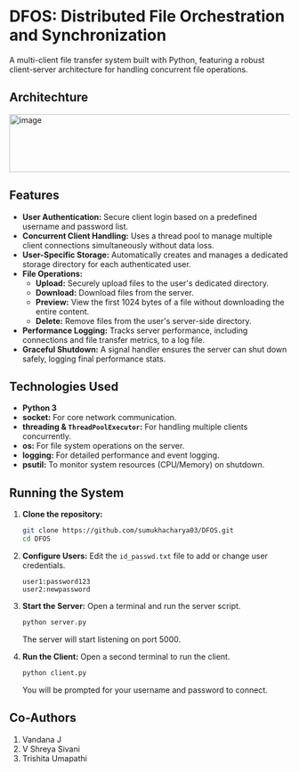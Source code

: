# DFOS: Distributed File Orchestration and Synchronization

A multi-client file transfer system built with Python, featuring a robust client-server architecture for handling concurrent file operations.

## Architechture

<img width="579" height="104" alt="image" src="https://github.com/user-attachments/assets/31d7bff5-edae-4666-8ca9-ed3adab31066" />


## Features

* **User Authentication:** Secure client login based on a predefined username and password list.
* **Concurrent Client Handling:** Uses a thread pool to manage multiple client connections simultaneously without data loss.
* **User-Specific Storage:** Automatically creates and manages a dedicated storage directory for each authenticated user.
* **File Operations:**
    * **Upload:** Securely upload files to the user's dedicated directory.
    * **Download:** Download files from the server.
    * **Preview:** View the first 1024 bytes of a file without downloading the entire content.
    * **Delete:** Remove files from the user's server-side directory.
* **Performance Logging:** Tracks server performance, including connections and file transfer metrics, to a log file.
* **Graceful Shutdown:** A signal handler ensures the server can shut down safely, logging final performance stats.

## Technologies Used

* **Python 3**
* **socket:** For core network communication.
* **threading & `ThreadPoolExecutor`:** For handling multiple clients concurrently.
* **os:** For file system operations on the server.
* **logging:** For detailed performance and event logging.
* **psutil:** To monitor system resources (CPU/Memory) on shutdown.

## Running the System

1.  **Clone the repository:**
    ```bash
    git clone https://github.com/sumukhacharya03/DFOS.git
    cd DFOS
    ```

2.  **Configure Users:**
    Edit the `id_passwd.txt` file to add or change user credentials.
    ```
    user1:password123
    user2:newpassword
    ```

3.  **Start the Server:**
    Open a terminal and run the server script.
    ```bash
    python server.py
    ```
    The server will start listening on port 5000.

4.  **Run the Client:**
    Open a second terminal to run the client.
    ```bash
    python client.py
    ```
    You will be prompted for your username and password to connect.

## Co-Authors

1. Vandana J
2. V Shreya Sivani
3. Trishita Umapathi
